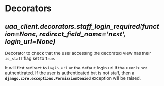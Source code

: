 # Decorators

## ***uaa_client.decorators.staff_login_required(function=None, redirect_field_name='next', login_url=None)***

Decorator to check that the user accessing the decorated view has their `is_staff` flag set to `True`.

It will first redirect to `login_url` or the default login url if the user is not authenticated. If the user is authenticated but is not staff, then a **`django.core.exceptions.PermissionDenied`** exception will be raised.
